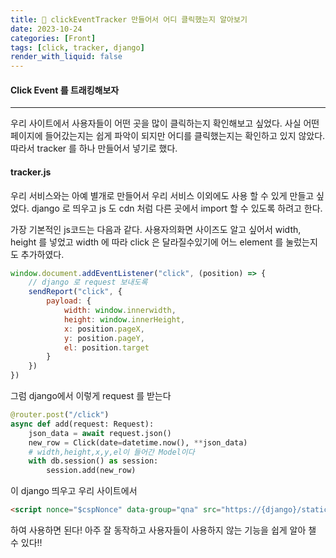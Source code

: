 ```yaml
---
title: 🔮 clickEventTracker 만들어서 어디 클릭했는지 알아보기
date: 2023-10-24
categories: [Front]
tags: [click, tracker, django]
render_with_liquid: false
---
```

#### Click Event 를 트래킹해보자
---
우리 사이트에서 사용자들이 어떤 곳을 많이 클릭하는지 확인해보고 싶었다. 사실 어떤 페이지에 들어갔는지는 쉽게 파악이 되지만 어디를 클릭했는지는 확인하고 있지 않았다. 따라서 tracker 를 하나 만들어서 넣기로 했다.

#### tracker.js
우리 서비스와는 아예 별개로 만들어서 우리 서비스 이외에도 사용 할 수 있게 만들고 싶었다.
django 로 띄우고 js 도 cdn 처럼 다른 곳에서 import 할 수 있도록 하려고 한다.

가장 기본적인 js코드는 다음과 같다. 사용자의화면 사이즈도 알고 싶어서 width, height 를 넣었고 width 에 따라 click 은 달라질수있기에 어느 element 를 눌렀는지도 추가하였다.
```js
window.document.addEventListener("click", (position) => {
	// django 로 request 보내도록
	sendReport("click", {
		payload: {
			width: window.innerwidth,
			height: window.innerHeight,
			x: position.pageX,
			y: position.pageY,
			el: position.target
		}
	})
})
```

그럼 django에서 이렇게 request 를 받는다

```python
@router.post("/click")
async def add(request: Request):
	json_data = await request.json()
	new_row = Click(date=datetime.now(), **json_data)
	# width,height,x,y,el이 들어간 Model이다
	with db.session() as session:
		session.add(new_row)

```

이 django 띄우고 우리 사이트에서 
```html
<script nonce="$cspNonce" data-group="qna" src="https://{django}/static/tracker.js"></script>
```

하여 사용하면 된다! 아주 잘 동작하고 사용자들이 사용하지 않는 기능을 쉽게 알아 챌 수 있다!!